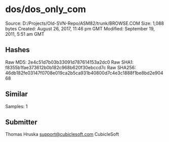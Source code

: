 dos/dos_only_com
================

Source:  D:/Projects/Old-SVN-Repo/ASM82/trunk/BROWSE.COM
Size:  1,088 bytes
Created:  August 26, 2017, 11:46 pm GMT
Modified:  September 19, 2011, 5:51 am GMT

Hashes
------

Raw MD5:  2e4c51d7b03b33091d787614153a2dc0
Raw SHA1:  f8355b1fae373612b0b182c968b620f30ebccd7c
Raw SHA256:  46db182fe03147f0708e019ca2b5ca931b40800d7c4e3c1888f1be8bd2e90468

Similar
-------

Samples:  1


Submitter
---------

Thomas Hruska
support@cubiclesoft.com
CubicleSoft
